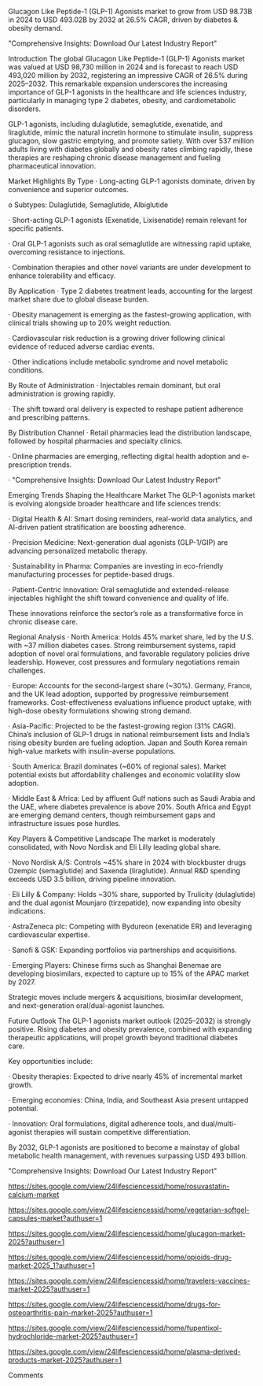 Glucagon Like Peptide-1 (GLP-1) Agonists market to grow from USD 98.73B in 2024 to USD 493.02B by 2032 at 26.5% CAGR, driven by diabetes & obesity demand.

"Comprehensive Insights: Download Our Latest Industry Report"

Introduction
The global Glucagon Like Peptide-1 (GLP-1) Agonists market was valued at USD 98,730 million in 2024 and is forecast to reach USD 493,020 million by 2032, registering an impressive CAGR of 26.5% during 2025–2032. This remarkable expansion underscores the increasing importance of GLP-1 agonists in the healthcare and life sciences industry, particularly in managing type 2 diabetes, obesity, and cardiometabolic disorders.

GLP-1 agonists, including dulaglutide, semaglutide, exenatide, and liraglutide, mimic the natural incretin hormone to stimulate insulin, suppress glucagon, slow gastric emptying, and promote satiety. With over 537 million adults living with diabetes globally and obesity rates climbing rapidly, these therapies are reshaping chronic disease management and fueling pharmaceutical innovation.

Market Highlights
By Type
·         Long-acting GLP-1 agonists dominate, driven by convenience and superior outcomes.

o    Subtypes: Dulaglutide, Semaglutide, Albiglutide

·         Short-acting GLP-1 agonists (Exenatide, Lixisenatide) remain relevant for specific patients.

·         Oral GLP-1 agonists such as oral semaglutide are witnessing rapid uptake, overcoming resistance to injections.

·         Combination therapies and other novel variants are under development to enhance tolerability and efficacy.

By Application
·         Type 2 diabetes treatment leads, accounting for the largest market share due to global disease burden.

·         Obesity management is emerging as the fastest-growing application, with clinical trials showing up to 20% weight reduction.

·         Cardiovascular risk reduction is a growing driver following clinical evidence of reduced adverse cardiac events.

·         Other indications include metabolic syndrome and novel metabolic conditions.

By Route of Administration
·         Injectables remain dominant, but oral administration is growing rapidly.

·         The shift toward oral delivery is expected to reshape patient adherence and prescribing patterns.

By Distribution Channel
·         Retail pharmacies lead the distribution landscape, followed by hospital pharmacies and specialty clinics.

·         Online pharmacies are emerging, reflecting digital health adoption and e-prescription trends.

·         "Comprehensive Insights: Download Our Latest Industry Report"

Emerging Trends Shaping the Healthcare Market
The GLP-1 agonists market is evolving alongside broader healthcare and life sciences trends:

·         Digital Health & AI: Smart dosing reminders, real-world data analytics, and AI-driven patient stratification are boosting adherence.

·         Precision Medicine: Next-generation dual agonists (GLP-1/GIP) are advancing personalized metabolic therapy.

·         Sustainability in Pharma: Companies are investing in eco-friendly manufacturing processes for peptide-based drugs.

·         Patient-Centric Innovation: Oral semaglutide and extended-release injectables highlight the shift toward convenience and quality of life.

These innovations reinforce the sector’s role as a transformative force in chronic disease care.

Regional Analysis
·         North America: Holds 45% market share, led by the U.S. with ~37 million diabetes cases. Strong reimbursement systems, rapid adoption of novel oral formulations, and favorable regulatory policies drive leadership. However, cost pressures and formulary negotiations remain challenges.

·         Europe: Accounts for the second-largest share (~30%). Germany, France, and the UK lead adoption, supported by progressive reimbursement frameworks. Cost-effectiveness evaluations influence product uptake, with high-dose obesity formulations showing strong demand.

·         Asia-Pacific: Projected to be the fastest-growing region (31% CAGR). China’s inclusion of GLP-1 drugs in national reimbursement lists and India’s rising obesity burden are fueling adoption. Japan and South Korea remain high-value markets with insulin-averse populations.

·         South America: Brazil dominates (~60% of regional sales). Market potential exists but affordability challenges and economic volatility slow adoption.

·         Middle East & Africa: Led by affluent Gulf nations such as Saudi Arabia and the UAE, where diabetes prevalence is above 20%. South Africa and Egypt are emerging demand centers, though reimbursement gaps and infrastructure issues pose hurdles.

Key Players & Competitive Landscape
The market is moderately consolidated, with Novo Nordisk and Eli Lilly leading global share.

·         Novo Nordisk A/S: Controls ~45% share in 2024 with blockbuster drugs Ozempic (semaglutide) and Saxenda (liraglutide). Annual R&D spending exceeds USD 3.5 billion, driving pipeline innovation.

·         Eli Lilly & Company: Holds ~30% share, supported by Trulicity (dulaglutide) and the dual agonist Mounjaro (tirzepatide), now expanding into obesity indications.

·         AstraZeneca plc: Competing with Bydureon (exenatide ER) and leveraging cardiovascular expertise.

·         Sanofi & GSK: Expanding portfolios via partnerships and acquisitions.

·         Emerging Players: Chinese firms such as Shanghai Benemae are developing biosimilars, expected to capture up to 15% of the APAC market by 2027.

Strategic moves include mergers & acquisitions, biosimilar development, and next-generation oral/dual-agonist launches.

Future Outlook
The GLP-1 agonists market outlook (2025–2032) is strongly positive. Rising diabetes and obesity prevalence, combined with expanding therapeutic applications, will propel growth beyond traditional diabetes care.

Key opportunities include:

·         Obesity therapies: Expected to drive nearly 45% of incremental market growth.

·         Emerging economies: China, India, and Southeast Asia present untapped potential.

·         Innovation: Oral formulations, digital adherence tools, and dual/multi-agonist therapies will sustain competitive differentiation.

By 2032, GLP-1 agonists are positioned to become a mainstay of global metabolic health management, with revenues surpassing USD 493 billion.

"Comprehensive Insights: Download Our Latest Industry Report"

 https://sites.google.com/view/24lifesciencessid/home/rosuvastatin-calcium-market

https://sites.google.com/view/24lifesciencessid/home/vegetarian-softgel-capsules-market?authuser=1

https://sites.google.com/view/24lifesciencessid/home/glucagon-market-2025?authuser=1

https://sites.google.com/view/24lifesciencessid/home/opioids-drug-market-2025_1?authuser=1

https://sites.google.com/view/24lifesciencessid/home/travelers-vaccines-market-2025?authuser=1

https://sites.google.com/view/24lifesciencessid/home/drugs-for-osteoarthritis-pain-market-2025?authuser=1

https://sites.google.com/view/24lifesciencessid/home/fupentixol-hydrochloride-market-2025?authuser=1

https://sites.google.com/view/24lifesciencessid/home/plasma-derived-products-market-2025?authuser=1



Comments
